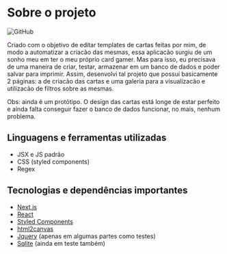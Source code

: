 # Sobre o projeto
![GitHub](https://img.shields.io/github/license/alphaHunterPrimal/My-Card-Maker)

<P> Criado com o objetivo de editar templates de cartas feitas por mim, de modo a automatizar a criacão das mesmas, essa aplicacão surgiu de um sonho meu em ter o meu próprio card gamer. Mas para isso, eu precisava de uma maneira de criar, testar, armazenar em um banco de dados e poder salvar para imprimir. Assim, desenvolvi tal projeto que possuí basicamente 2 páginas: a de criacão das cartas e uma galeria para a visualizacão e utilizacão de filtros sobre as mesmas. 
</P>
<p> Obs: ainda é um protótipo. O design das cartas está longe de estar perfeito e ainda falta conseguir fazer o banco de dados funcionar, no mais, nenhum problema. </p> 

## Linguagens e ferramentas utilizadas
- JSX e JS padrão
- CSS (styled components)
- Regex
## Tecnologias e dependências importantes
- [Next.js](https://nextjs.org/)
- [React](https://reactjs.org)
- [Styled Components](https://styled-components.com/)
- [html2canvas](https://github.com/niklasvh/html2canvas)
- [Jquery](https://jquery.com/) (apenas em algumas partes como testes)
- [Sqlite](https://www.sqlite.org/index.html) (ainda em teste também)

